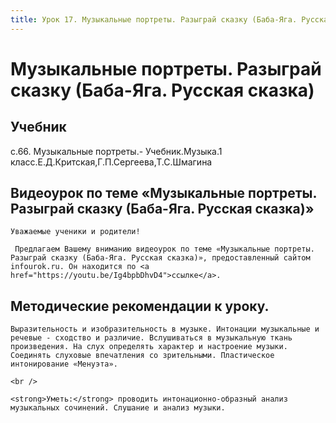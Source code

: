 ```yaml
---
title: Урок 17. Музыкальные портреты. Разыграй сказку (Баба-Яга. Русская сказка)
---
```


# Музыкальные портреты. Разыграй сказку (Баба-Яга. Русская сказка)

## Учебник

с.66. Музыкальные портреты.- Учебник.Музыка.1 класс.Е.Д.Критская,Г.П.Сергеева,Т.С.Шмагина

## Видеоурок по теме «Музыкальные портреты. Разыграй сказку (Баба-Яга. Русская сказка)»

<p>
	Уважаемые ученики и родители!  
</p>
<p>
	 Предлагаем Вашему вниманию видеоурок по теме «Музыкальные портреты. Разыграй сказку (Баба-Яга. Русская сказка)», предоставленный сайтом infourok.ru. Он находится по <a href="https://youtu.be/Ig4bpbDhvD4">ссылке</a>.
</p>

## Методические рекомендации к уроку.

<p>
	Выразительность и изобразительность в музыке. Интонации музыкальные и речевые - сходство и различие. Вслушиваться в музыкальную ткань произведения. На слух определять характер и настроение музыки. Соединять слуховые впечатления со зрительными. Пластическое интонирование «Менуэта».
</p>
<p>
	<br /> 
</p>
<p>
	<strong>Уметь:</strong> проводить интонационно-образный анализ музыкальных сочинений. Слушание и анализ музыки. 
</p>